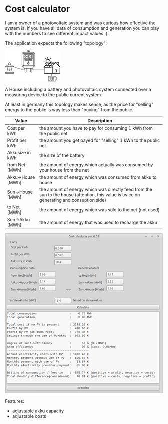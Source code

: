 # Cost calculator

I am a owner of a photovoltaic system and was curious how effective the system is. If you have all data of consumption and generation you can play with the numbers to see different impact values ;).


The application expects the following "topology":

![](topo.png)

A House including a battery and photovoltaic system connected over a measuring device to the public current system. 

At least in germany this topology makes sense, as the price for "selling" energy to the public is way less than "buying" from the public.

| Value | Description |
| --- | --- |
| Cost per kWh | the amount you have to pay for consuming 1 kWh from the public net
| Profit per kWh | the amount you get payed for "selling" 1 kWh to the public net
| Akkusize in kWh | the size of the battery
| from Net [MWh] | the amount of energy which actually was consumed by your house from the net
| Akku->House [MWh] | the amount of energy which was consumed from akku to house
| Sun->House [MWh] | the amount of energy which was directly feed from the sun to the house (attention, this value is twice on generating and consuption side)
| to Net [MWh] | the amount of energy which was sold to the net (not used)
| Sun->Akku [MWh] | the amount of energy that was used to recharge the akku

![](preview.png)

Features:
- adjustable akku capacity
- adjustable costs
